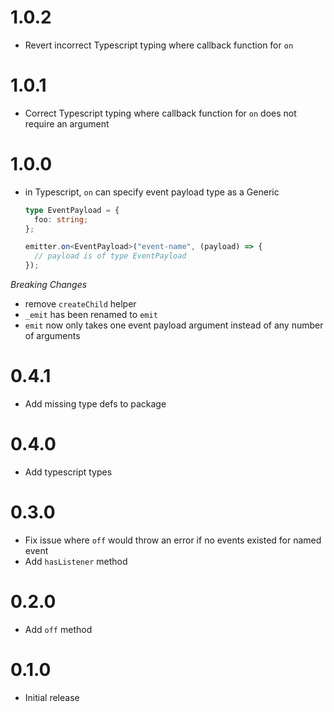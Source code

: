 # 1.0.2

- Revert incorrect Typescript typing where callback function for `on`

# 1.0.1

- Correct Typescript typing where callback function for `on` does not require an argument

# 1.0.0

- in Typescript, `on` can specify event payload type as a Generic

  ```typescript
  type EventPayload = {
    foo: string;
  };

  emitter.on<EventPayload>("event-name", (payload) => {
    // payload is of type EventPayload
  });
  ```

_Breaking Changes_

- remove `createChild` helper
- `_emit` has been renamed to `emit`
- `emit` now only takes one event payload argument instead of any number of arguments

# 0.4.1

- Add missing type defs to package

# 0.4.0

- Add typescript types

# 0.3.0

- Fix issue where `off` would throw an error if no events existed for named event
- Add `hasListener` method

# 0.2.0

- Add `off` method

# 0.1.0

- Initial release
